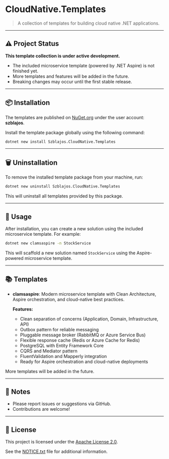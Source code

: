 # CloudNative.Templates

>A collection of templates for building cloud native .NET applications.

---

## ⚠️ Project Status

**This template collection is under active development.**

- The included microservice template (powered by .NET Aspire) is not finished yet.
- More templates and features will be added in the future.
- Breaking changes may occur until the first stable release.

---

## 📦 Installation

The templates are published on [NuGet.org](https://www.nuget.org/packages?q=szblajos) under the user account: **szblajos**.

Install the template package globally using the following command:

```sh
dotnet new install Szblajos.CloudNative.Templates
```

---

## 🗑️ Uninstallation

To remove the installed template package from your machine, run:

```sh
dotnet new uninstall Szblajos.CloudNative.Templates
```

This will uninstall all templates provided by this package.

---

## 🚀 Usage

After installation, you can create a new solution using the included microservice template. For example:

```sh
dotnet new clamsaspire -n StockService
```

This will scaffold a new solution named `StockService` using the Aspire-powered microservice template.

---

## 📚 Templates

- **clamsaspire**: Modern microservice template with Clean Architecture, Aspire orchestration, and cloud-native best practices.
  
  **Features:**

  - Clean separation of concerns (Application, Domain, Infrastructure, API)
  - Outbox pattern for reliable messaging
  - Pluggable message broker (RabbitMQ or Azure Service Bus)
  - Flexible response cache (Redis or Azure Cache for Redis)
  - PostgreSQL with Entity Framework Core
  - CQRS and Mediator pattern
  - FluentValidation and Mapperly integration
  - Ready for Aspire orchestration and cloud-native deployments

More templates will be added in the future.

---

## 📝 Notes

- Please report issues or suggestions via GitHub.
- Contributions are welcome!

---

## 📄 License

This project is licensed under the [Apache License 2.0](LICENSE).

See the [NOTICE.txt](NOTICE.txt) file for additional information.

